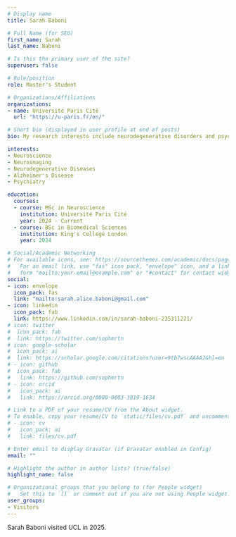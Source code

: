 ```yaml
---
# Display name
title: Sarah Baboni

# Full Name (for SEO)
first_name: Sarah
last_name: Baboni

# Is this the primary user of the site?
superuser: false

# Role/position
role: Master's Student

# Organizations/Affiliations
organizations:
- name: Université Paris Cité
  url: "https://u-paris.fr/en/"

# Short bio (displayed in user profile at end of posts)
bio: My research interests include neurodegenerative disorders and psychiatric disorders.

interests:
- Neuroscience
- Neuroimaging
- Neurodegenerative Diseases
- Alzheimer's Disease
- Psychiatry

education:
  courses:
  - course: MSc in Neuroscience
    institution: Université Paris Cité
    year: 2024 - Current
  - course: BSc in Biomedical Sciences
    institution: King's College London
    year: 2024

# Social/Academic Networking
# For available icons, see: https://sourcethemes.com/academic/docs/page-builder/#icons
#   For an email link, use "fas" icon pack, "envelope" icon, and a link in the
#   form "mailto:your-email@example.com" or "#contact" for contact widget.
social:
- icon: envelope
  icon_pack: fas
  link: "mailto:sarah.alice.baboni@gmail.com"
- icon: linkedin
  icon_pack: fab
  link: https://www.linkedin.com/in/sarah-baboni-235311221/
# icon: twitter
#  icon_pack: fab
#  link: https://twitter.com/sophmrtn
# icon: google-scholar
#  icon_pack: ai
#  link: https://scholar.google.com/citations?user=9tb7wscAAAAJ&hl=en
# - icon: github
#  icon_pack: fab
#   link: https://github.com/sophmrtn
# - icon: orcid
#   icon_pack: ai
#   link: https://orcid.org/0000-0003-3819-1634

# Link to a PDF of your resume/CV from the About widget.
# To enable, copy your resume/CV to `static/files/cv.pdf` and uncomment the lines below.
# - icon: cv
#   icon_pack: ai
#   link: files/cv.pdf

# Enter email to display Gravatar (if Gravatar enabled in Config)
email: ""

# Highlight the author in author lists? (true/false)
highlight_name: false

# Organizational groups that you belong to (for People widget)
#   Set this to `[]` or comment out if you are not using People widget.
user_groups:
- Visitors
---
```


Sarah Baboni visited UCL in 2025.
